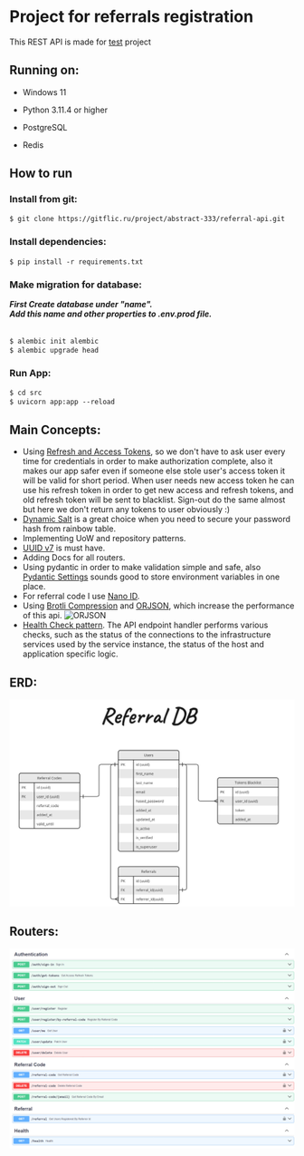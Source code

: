# Project for referrals registration

This REST API is made for [test](https://docs.google.com/document/d/1YaiDiza5U3i0ZxmYuZt7ZCRgGycLgDnq/edit) project
<br/>

## Running on:

* Windows 11

* Python 3.11.4 or higher

* PostgreSQL
* Redis

## How to run

### Install from git:

```shell
$ git clone https://gitflic.ru/project/abstract-333/referral-api.git
```

### Install dependencies:

```shell
$ pip install -r requirements.txt
```

### Make migration for database:

_<strong>
First Create database under "name".
<br>
Add this name and other properties to .env.prod file.
</strong>_
<br>
<br>

```shell
$ alembic init alembic
$ alembic upgrade head
```

### Run App:

```shell
$ cd src
$ uvicorn app:app --reload
```

## Main Concepts:

* Using [Refresh and Access Tokens](https://stateful.com/blog/oauth-refresh-token-best-practices), so we don't have to
  ask
  user every time for credentials in order to make authorization complete, also it makes our app safer even if someone
  else stole user's access token it will be valid for short period. When user needs new access token he can use his
  refresh
  token in order to get new access and refresh tokens, and old refresh token will be sent to blacklist. Sign-out do the
  same almost but here we don't return any tokens to user obviously :)
* [Dynamic Salt](https://auth0.com/blog/adding-salt-to-hashing-a-better-way-to-store-passwords/) is a great choice when
  you need to secure your password hash from rainbow table.
* Implementing UoW and repository patterns.
* [UUID v7](https://www.ietf.org/archive/id/draft-peabody-dispatch-new-uuid-format-04.html#name-uuid-version-7) is must
  have.
* Adding Docs for all routers.
* Using pydantic in order to make validation simple and safe,
  also [Pydantic Settings](https://docs.pydantic.dev/latest/concepts/pydantic_settings/) sounds good to store
  environment
  variables in one place.
* For referral code I use [Nano ID](https://zelark.github.io/nano-id-cc/).
* Using [Brotli Compression](https://www.coralnodes.com/gzip-vs-brotli/)
  and [ORJSON](https://github.com/ijl/orjson), which increase the
  performance of this api.
  ![ORJSON](https://github.com/ijl/orjson/raw/master/doc/serialization.png)
* [Health Check pattern](https://microservices.io/patterns/observability/health-check-api.html). The API endpoint
  handler performs various checks, such as
  the status of the connections to the infrastructure services used by the service instance,
  the status of the host and application specific logic.

## ERD:

![referral_db](./images/referral_db.jpg)

## Routers:

![routers](./images/routers.png)